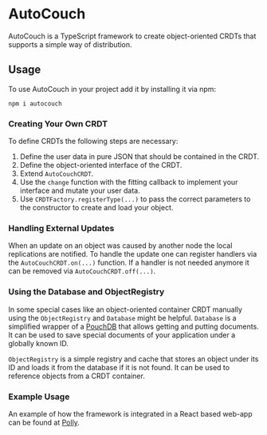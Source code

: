 # AutoCouch

AutoCouch is a TypeScript framework to create object-oriented CRDTs that supports a simple way of distribution.

## Usage

To use AutoCouch in your project add it by installing it via npm:

```
npm i autocouch
```

### Creating Your Own CRDT

To define CRDTs the following steps are necessary:
1. Define the user data in pure JSON that should be contained in the CRDT.
2. Define the object-oriented interface of the CRDT.
3. Extend ``AutoCouchCRDT``.
4. Use the ``change`` function with the fitting callback to implement your interface and mutate your user data.
5. Use ``CRDTFactory.registerType(...)`` to pass the correct parameters to the constructor to create and load your object.

### Handling External Updates

When an update on an object was caused by another node the local replications are notified.
To handle the update one can register handlers via the ``AutoCouchCRDT.on(...)`` function.
If a handler is not needed anymore it can be removed via ``AutoCouchCRDT.off(...)``.

### Using the Database and ObjectRegistry

In some special cases like an object-oriented container CRDT manually using the ``ObjectRegistry`` and ``Database`` might be helpful.
``Database`` is a simplified wrapper of a [PouchDB](https://pouchdb.com/api.html) that allows getting and putting documents.
It can be used to save special documents of your application under a globally known ID.

``ObjectRegistry`` is a simple registry and cache that stores an object under its ID and loads it from the database if it is not found.
It can be used to reference objects from a CRDT container.

### Example Usage

An example of how the framework is integrated in a React based web-app can be found at [Polly](https://github.com/WoelkiM/Polly_React_Example_AutoCouch).
